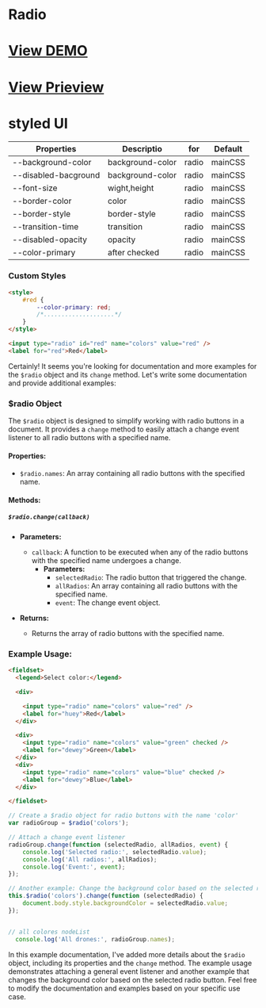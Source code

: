 # Radio

# [View DEMO](https://koliboy.github.io/formui/docs/components/form/radio.html)

# [View Prieview](https://koliboy.github.io/formui/docs/components/form/radio.html)

# styled UI

| Properties | 	Descriptio | for | Default
|----------|----------|----------|---
| --background-color | background-color | radio | mainCSS 
|--disabled-bacground |background-color | radio | mainCSS
|--font-size |wight,height | radio | mainCSS 
|--border-color |color | radio | mainCSS 
|--border-style |border-style | radio | mainCSS
|--transition-time |transition | radio | mainCSS
|--disabled-opacity | opacity | radio | mainCSS
|--color-primary | after checked | radio | mainCSS

### Custom Styles
```html
<style>
    #red {
        --color-primary: red;
        /*....................*/
    }
</style>

<input type="radio" id="red" name="colors" value="red" />
<label for="red">Red</label>
```






Certainly! It seems you're looking for documentation and more examples for the `$radio` object and its `change` method. Let's write some documentation and provide additional examples:

### $radio Object

The `$radio` object is designed to simplify working with radio buttons in a document. It provides a `change` method to easily attach a change event listener to all radio buttons with a specified name.

#### Properties:

- `$radio.names`: An array containing all radio buttons with the specified name.

#### Methods:

##### `$radio.change(callback)`

- **Parameters:**
  - `callback`: A function to be executed when any of the radio buttons with the specified name undergoes a change.
    - **Parameters:**
      - `selectedRadio`: The radio button that triggered the change.
      - `allRadios`: An array containing all radio buttons with the specified name.
      - `event`: The change event object.

- **Returns:**
  - Returns the array of radio buttons with the specified name.

### Example Usage:
```html
<fieldset>
  <legend>Select color:</legend>

  <div>

    <input type="radio" name="colors" value="red" />
    <label for="huey">Red</label>
  </div>

  <div>
    <input type="radio" name="colors" value="green" checked />
    <label for="dewey">Green</label>
  </div>
  <div>
    <input type="radio" name="colors" value="blue" checked />
    <label for="dewey">Blue</label>
  </div>

</fieldset>
```

```javascript
// Create a $radio object for radio buttons with the name 'color'
var radioGroup = $radio('colors');

// Attach a change event listener
radioGroup.change(function (selectedRadio, allRadios, event) {
    console.log('Selected radio:', selectedRadio.value);
    console.log('All radios:', allRadios);
    console.log('Event:', event);
});

// Another example: Change the background color based on the selected radio
this.$radio('colors').change(function (selectedRadio) {
    document.body.style.backgroundColor = selectedRadio.value;
});


// all colores nodeList 
  console.log('All drones:', radioGroup.names);
```

In this example documentation, I've added more details about the `$radio` object, including its properties and the `change` method. The example usage demonstrates attaching a general event listener and another example that changes the background color based on the selected radio button. Feel free to modify the documentation and examples based on your specific use case.
